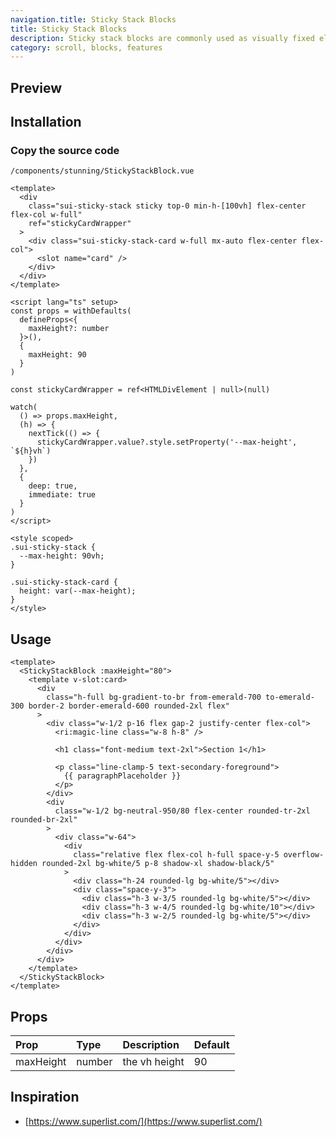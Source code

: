 ```yaml
---
navigation.title: Sticky Stack Blocks
title: Sticky Stack Blocks
description: Sticky stack blocks are commonly used as visually fixed elements to introduce key features on a website while scrolling.
category: scroll, blocks, features
---
```


## Preview

<Playground url="/playground/sticky-stack-blocks" aspect="1/1"></Playground>

## Installation

### Copy the source code

`/components/stunning/StickyStackBlock.vue`

<CollapseCodeWrapper>

```vue
<template>
  <div
    class="sui-sticky-stack sticky top-0 min-h-[100vh] flex-center flex-col w-full"
    ref="stickyCardWrapper"
  >
    <div class="sui-sticky-stack-card w-full mx-auto flex-center flex-col">
      <slot name="card" />
    </div>
  </div>
</template>

<script lang="ts" setup>
const props = withDefaults(
  defineProps<{
    maxHeight?: number
  }>(),
  {
    maxHeight: 90
  }
)

const stickyCardWrapper = ref<HTMLDivElement | null>(null)

watch(
  () => props.maxHeight,
  (h) => {
    nextTick(() => {
      stickyCardWrapper.value?.style.setProperty('--max-height', `${h}vh`)
    })
  },
  {
    deep: true,
    immediate: true
  }
)
</script>

<style scoped>
.sui-sticky-stack {
  --max-height: 90vh;
}

.sui-sticky-stack-card {
  height: var(--max-height);
}
</style>
```

</CollapseCodeWrapper>

## Usage

```vue
<template>
  <StickyStackBlock :maxHeight="80">
    <template v-slot:card>
      <div
        class="h-full bg-gradient-to-br from-emerald-700 to-emerald-300 border-2 border-emerald-600 rounded-2xl flex"
      >
        <div class="w-1/2 p-16 flex gap-2 justify-center flex-col">
          <ri:magic-line class="w-8 h-8" />

          <h1 class="font-medium text-2xl">Section 1</h1>

          <p class="line-clamp-5 text-secondary-foreground">
            {{ paragraphPlaceholder }}
          </p>
        </div>
        <div
          class="w-1/2 bg-neutral-950/80 flex-center rounded-tr-2xl rounded-br-2xl"
        >
          <div class="w-64">
            <div
              class="relative flex flex-col h-full space-y-5 overflow-hidden rounded-2xl bg-white/5 p-8 shadow-xl shadow-black/5"
            >
              <div class="h-24 rounded-lg bg-white/5"></div>
              <div class="space-y-3">
                <div class="h-3 w-3/5 rounded-lg bg-white/5"></div>
                <div class="h-3 w-4/5 rounded-lg bg-white/10"></div>
                <div class="h-3 w-2/5 rounded-lg bg-white/5"></div>
              </div>
            </div>
          </div>
        </div>
      </div>
    </template>
  </StickyStackBlock>
</template>
```

## Props

| Prop      | Type   | Description   | Default |
| :-------- | :----- | :------------ | :------ |
| maxHeight | number | the vh height | 90      |

## Inspiration

- [https://www.superlist.com/](https://www.superlist.com/)
